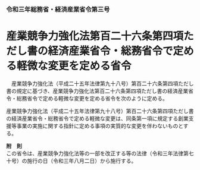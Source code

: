 ### 令和三年総務省・経済産業省令第三号  
# 産業競争力強化法第百二十六条第四項ただし書の経済産業省令・総務省令で定める軽微な変更を定める省令  
　産業競争力強化法（平成二十五年法律第九十八号）第百二十六条第四項ただし書の規定に基づき、産業競争力強化法第百二十六条第四項ただし書の経済産業省令・総務省令で定める軽微な変更を定める省令を次のように定める。  
  
産業競争力強化法（平成二十五年法律第九十八号）第百二十六条第四項ただし書の経済産業省令・総務省令で定める軽微な変更は、同条第一項に規定する創業支援等事業の実施に関する指針に定める事項の実質的な変更を伴わないものとする。  
  
**附　則**  
この省令は、産業競争力強化法等の一部を改正する等の法律（令和三年法律第七十号）の施行の日（令和三年八月二日）から施行する。  
  
